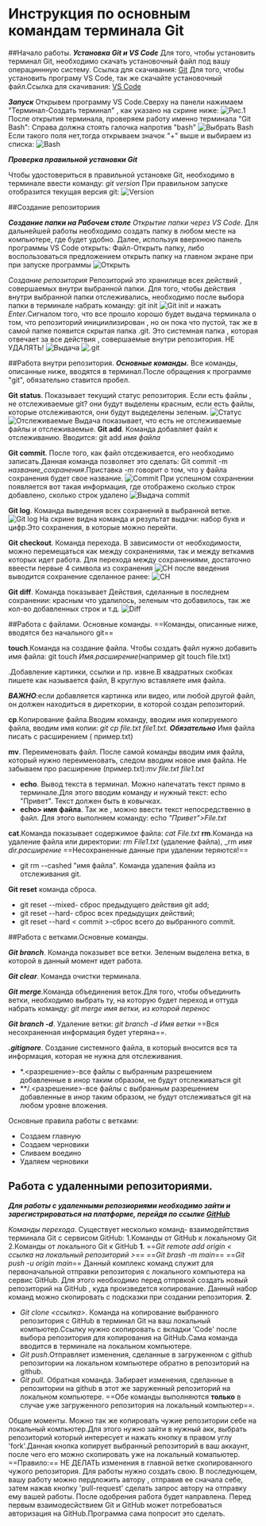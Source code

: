 # **Инструкция по основным командам терминала Git** 

##Начало работы.
_**Установка Git и VS Code**_
Для того, чтобы установить терминал Git, необходимо скачать установочный файл под вашу операциннную систему. Ссылка для скачивания:
 [Git](https://git-scm.com/downloads)
Для того, чтобы установить програму VS Code, так же скачайте установочный файл.Ссылка для скачивания:
[VS Code](https://code.visualstudio.com/download)

_**Запуск**_
Открывем  программу VS Code.Сверху на панели нажимаем "Терминал-Создать терминал" , как указано на скрине ниже: ![Рис.1](%D0%A2%D0%B5%D1%80%D0%BC%D0%B8%D0%BD%D0%B0%D0%BB.png)
  После открытия терминала, проверяем работу именно терминала "Git Bash":
  Справа должна стоять галочка напротив "bash"
  ![Выбрать Bash](Выбран%20Bash.png)
  Если такого поля нет,тогда открываем значок "+" выше и выбираем из списка:
  ![Bash](%D0%92%D1%8B%D0%B1%D1%80%D0%B0%D1%82%D1%8C%20Bash%20%D0%B2%D1%80%D1%83%D1%87%D0%BD%D1%83%D1%8E.png)

_**Проверка правильной установки Git**_

Чтобы удостовериться в правильной установке Git, необходимо  в терминале ввести команду: *git version* При правильном запуске отобразится текущая версия git:
![Version](Version.png)


##Создание репозиториия

_**Создание папки на Рабочем столе**_
*Открытие папки через VS Code*.
Для дальнейшей работы необходимо создать папку в любом месте на компьютере, где будет удобно. Далее, используя  вверхнюю панель программы VS Code открыть: Файл-Открыть папку, либо воспользоваться предложением открыть папку на главном экране при при запуске программы
![Открыть](%D0%A4%D0%B0%D0%B9%D0%BB-%D0%BE%D1%82%D0%BA%D1%80%D1%8B%D1%82%D1%8C.png)

*Создание репозитория*
Репозиторий это хранилище всех действий , совершаемых внутри выбранной папки. Для того, чтобы действия внутри выбранной папки отслеживались, необходимо после выбора папки в терминале набрать команду: git init 
 ![Git init](%D0%BA%D0%BE%D0%BC%D0%B0%D0%BD%D0%B4%D0%B0%20Git%20init.png)
 и нажать *Enter*.Сигналом того, что все прошло хорошо будет выдача терминала о том, что репозиторий инициилизирован , но он пока что пустой, так же в самой папке появится скрытая папка .git. Это системная папка , которая отвечает за все действия , совершаемые внутри репозитория. НЕ УДАЛЯТЬ!
 ![Выдача](%D0%92%D1%8B%D0%B4%D0%B0%D1%87%D0%B0%20%D0%BA%D0%BE%D0%BC%D0%B0%D0%BD%D0%B4%D1%8B%20git%20init.png)
![.git](%D0%9F%D0%BE%D1%81%D0%BB%D0%B5%20%D0%BA%D0%BE%D0%BC%D0%B0%D0%BD%D0%B4%D1%8B%20git%20init%20.png)


##Работа внутри репозитория. 
_**Основные команды.**_
Все команды, описанные ниже, вводятся в терминал.После обращения к программе "git", обязательно ставится пробел.

**Git status**. Показывает текущий статус репозитория. Если есть файлы , не отслеживаемые git? они будут выделены красным, если есть файлы, которые отслеживаются, они будут выдеделены зеленым.
![Статус](git%20sattus.png)
![Отслеживаемые](%D0%BE%D1%82%D1%81%D0%BB%D0%B5%D0%B6%D0%B8%D0%B2%D0%B0%D0%B5%D0%BC%D1%8B%D0%B5.png)
Выдача показывает, что есть не отслеживаемые файлы и отслеживаемые.
**Git add**. Команда добавляет файл к отслеживанию. Вводится: git add *имя файла*

**Git commit**. После того, как файл отсдеживается, его необходимо записать.Данная команда позволяет это сделать: Git commit -m *название_сохранения*.Приставка *-m* говорит о том, что у файла сохранения будет свое название.
![Commit](%D0%BA%D0%BE%D0%BC%D0%B0%D0%BD%D0%B4%D0%B0%20%D0%BA%D0%BE%D0%BC%D0%B8%D1%82.png)
При успешном сохранении появляется вот такая информация, где отображено сколько строк добавлено, сколько строк удалено
![Выдача commit](%D0%92%D1%8B%D0%B4%D0%B0%D1%87%D0%B0%20%D0%BA%D0%BE%D0%BC%D0%B8%D1%82.png)

**Git log**. Команда выведения всех сохранений в выбранной ветке.
![Git log](%D0%92%D1%8B%D0%B4%D0%B0%D1%87%D0%B0%20git%20log.png)
На скрине видна команда и результат выдачи: набор букв и цифр.Это сохранения, в которые можно перейти.

**Git checkout**. Команда перехода. В зависимости от необходимости, можно перемещаться как между сохранениями, так и между веткамив которых идет работа. Для перехода между сохранениями, достаточно ввеести первые 4 символа из сохранения
![CH](%D0%BA%D0%BE%D0%BC%D0%B0%D0%BD%D0%B4%D0%B0%20checkout.png)
после введения выводится сохранение сделанное ранее:
![CH](Checkout%20%D0%B2%D1%8B%D0%B4%D0%B0%D1%87%D0%B0.png)

**Git diff**. Команда показывает Действия, сделанные в последнем сохранении: красным что удалилось, зеленым что добавилось, так же кол-во добавленных строк и т.д.
![Diff](giy%20diff.png)

##Работа с файлами. Основные команды.
==Команды, описанные ниже, вводятся без начального git==

**touch**.Команда на создание файла. Чтобы создать файл нужно добавить имя файла: git touch *Имя.расширение*(например  git touch file.txt)

**![]()**.Добавление картинки, ссылки и пр. извне.В квадратных скобках пишете как называется файл, В круглую вставляете имя файла.

_**ВАЖНО**_:если добавляется картинка или видео, или любой другой файл, он должен находиться в диреткории, в которой создан репозиторий.

**cp**.Копирование файла.Вводим команду, вводим имя копируемого файла, вводим имя копии: _git cp file.txt file1.txt._
_**Обязательно**_ Имя файла писать с расширением ( пример.txt)

**mv**. Переименовать файл. После самой команды вводим имя файла, который нужно переименовать, следом вводим новое имя файла. Не забываем про расширение (пример.txt):_mv file.txt file1.txt_

- **echo**. Вывод текста в терминал. Можно напечатать текст прямо в терминале.Для этого вводим команду и нужный текст: echo "Привет". Текст должен быть в ковычках.
- **echo> имя файла**. Так же , можно ввести текст непосредственно в файл. Для этого выполняем команду: echo _"Привет">File.txt_

**cat**.Команда показывает содержимое файла: _cat File.txt_
**rm**.Команда на удаление файла или директории: _rm File1.txt_ (удаление файла), _rm *имя dir.расширение*
==Несохраненные данные при удалении теряются!==
   - git rm --cashed "имя файла". Команда удаления файла из отслеживания git.

**Git reset** команда сброса.
- git reset --mixed- сброс предыдущего действия git add;
- git reset --hard- сброс всех предыдущих действий;
- git reset --hard < commit >-сброс всего до выбранного commit.

##Работа с ветками.Основные команды.

_**Git branch**_. Команда показывет все ветки. Зеленым выделена ветка, в которой в данный момент идет работа.

_**Git clear**_. Команда очистки терминала.

_**Git merge**_.Команда объединения веток.Для того, чтобы объединить ветки, необходимо выбрать ту, на которую будет переход и оттуда набрать команду: _git merge *имя ветки, из которой перенос*_

_**Git branch -d**_. Удаление ветки: _git branch -d *Имя ветки*_
==Вся несохраненная информация будет утеряна==.

_**.gitignore**_. Создание системного файла, в который вносится вся та информация, которая не нужна для отслеживания.
- *.<разрешение>-все файлы с выбранным разрешением добавленные в инор таким образом, не будут отслеживаться git
- **/.<разрешение>-все файлы с выбранным разрешением добавленные в инор таким образом, не будут отслеживаться git на любом уровне вложения.

Основные правила работы с ветками:

- Создаем главную 
- Создаем черновики
- Сливаем воедино
- Удаляем черновики
  
 ## Работа с удаленными репозиториями.

_**Для работы с удаленными репозиориями необходимо зайти и зарегистрироваться на платформе, перейдя по ссылке [GitHub](https://github.com/)**_

_Команды перехода_.
Существует несколько команд- взаимодейтствия терминала Git с сервисом GitHub:
1.Команды от GitHub к локальному Git
2.Команды от локального Git к GitHub
**1**.
==_Git remote add origin < ссылка на локальный репозиторий >_==
 ==_Git brash -m main_==
==_Git push -u origin main_==
 Данный комплекс команд служит для первоначальной отправки репозитория с локального компьютера на сервис GitHub. Для этого необходимо перед отпрвкой создать новый репозиторий на GitHub , куда произведется копирование. Данный набор команд можно скопировать с подсказки при создании репозитория.
 **2**.
  - _Git clone <ссылка>_. Команда на копирование выбранного репозитория с GitHub в терминал Git на ваш локальный компьютер.Сcылку нужно скопировать с вкладки 'Code' после выбора репозитория для копирования на GitHub.Сама команда вводится в терминале на локальном компьютере.
  - _Git push_.Отправляет изменения, сделанные в загруженном с github репозитории на локальном компьютере обратно в репозиторий на github.
  - _Git pull_. Обратная команда. Забирает изменения, сделанные в репозитории на github  в этот же заруженный репозиторий на локальном компьютере.
  ==Обе команды выполняются **только** в случае уже загруженного репозитория на локальный компьютер==.

  Общие моменты.
  Можно так же копировать чужие репозитории себе на локальный компьютер.Для этого нужно зайти в нужный акк, выбрать репозиторий который интересует и нажать кнопку в правом углу 'fork'.Данная кнопка копирует выбранный репозиторий в ваш аккаунт, после чего его можно скопировать уже на локальный комапьютер.
  ==Правило:== НЕ ДЕЛАТЬ изменения в главной ветке скопированного чужого репозитория. Для работы нужно создать свою. 
  В последующем, вашу работу можно пердложить автору , отправив ее сначала себе, затем нажав кнопку 'pull-request' сделать запрос автору на отправку ему вашей работы. После одобрения работа будет направлена.
  Перед первым взаимодесйствием Git и GitHub может потребоваться авторизация на GitHub.Программа сама попросит это сделать.


  
